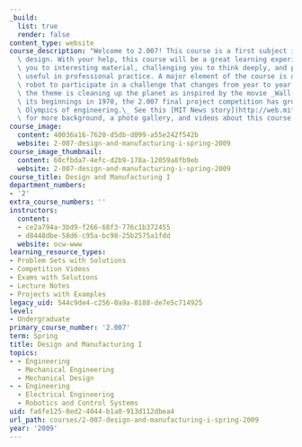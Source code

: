 ```yaml
---
_build:
  list: true
  render: false
content_type: website
course_description: "Welcome to 2.007! This course is a first subject in engineering\
  \ design. With your help, this course will be a great learning experience exposing\
  \ you to interesting material, challenging you to think deeply, and providing skills\
  \ useful in professional practice. A major element of the course is design of a\
  \ robot to participate in a challenge that changes from year to year. This year,\
  \ the theme is cleaning up the planet as inspired by the movie _Wall-E_.\n\nFrom\
  \ its beginnings in 1970, the 2.007 final project competition has grown into an\
  \ Olympics of engineering.\_ See this [MIT News story](http://web.mit.edu/newsoffice/2011/timeline-2007-0209.html)\
  \ for more background, a photo gallery, and videos about this course.\n"
course_image:
  content: 40036a16-7620-d5db-d099-a55e242f542b
  website: 2-007-design-and-manufacturing-i-spring-2009
course_image_thumbnail:
  content: 60cfbda7-4efc-d2b9-178a-12059a8fb9eb
  website: 2-007-design-and-manufacturing-i-spring-2009
course_title: Design and Manufacturing I
department_numbers:
- '2'
extra_course_numbers: ''
instructors:
  content:
  - ce2a794a-3bd9-f266-68f3-776c1b372455
  - d8448dbe-58d6-c95a-bc98-25b2575a1fdd
  website: ocw-www
learning_resource_types:
- Problem Sets with Solutions
- Competition Videos
- Exams with Solutions
- Lecture Notes
- Projects with Examples
legacy_uid: 544c9de4-c256-0a9a-8188-de7e5c714925
level:
- Undergraduate
primary_course_number: '2.007'
term: Spring
title: Design and Manufacturing I
topics:
- - Engineering
  - Mechanical Engineering
  - Mechanical Design
- - Engineering
  - Electrical Engineering
  - Robotics and Control Systems
uid: fa6fe125-0ed2-4044-b1a0-913d112dbea4
url_path: courses/2-007-design-and-manufacturing-i-spring-2009
year: '2009'
---
```


